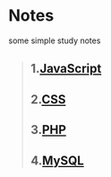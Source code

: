# Notes
some simple study notes
> ## 1.[JavaScript](https://github.com/Simon0597/Notes/tree/master/JavaScript)
> ## 2.[CSS](https://github.com/Simon0597/Notes/tree/master/CSS)
> ## 3.[PHP](https://github.com/Simon0597/Notes/tree/master/PHP)
> ## 4.[MySQL](https://github.com/Simon0597/Notes/tree/master/MySQL)
